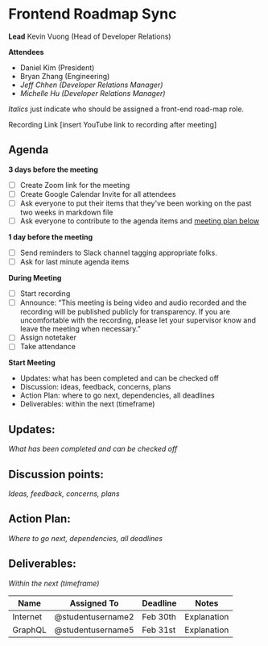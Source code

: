 # Frontend Roadmap Sync

**Lead**
Kevin Vuong (Head of Developer Relations)

**Attendees**

* Daniel Kim (President) 
* Bryan Zhang (Engineering)
* *Jeff Chhen (Developer Relations Manager)*
* *Michelle Hu (Developer Relations Manager)*

*Italics* just indicate who should be assigned a front-end road-map role. 

Recording Link
[insert YouTube link to recording after meeting]

## Agenda

**3 days before the meeting**

- [ ] Create Zoom link for the meeting
- [ ] Create Google Calendar Invite for all attendees
- [ ] Ask everyone to put their items that they've been working on the past two weeks in markdown file
- [ ] Ask everyone to contribute to the agenda items and [meeting plan below](https://github.com/shreyagupta98/people/blob/master/meeting_template.md#updates)

**1 day before the meeting**

- [ ] Send reminders to Slack channel tagging appropriate folks. 
- [ ] Ask for last minute agenda items

**During Meeting**

- [ ] Start recording
- [ ] Announce:
  “This meeting is being video and audio recorded and the recording will be published publicly for transparency. If you are uncomfortable with the recording, please let your supervisor know and leave the meeting when necessary.”
- [ ] Assign notetaker
- [ ] Take attendance

**Start Meeting**

* Updates: what has been completed and can be checked off
* Discussion: ideas, feedback, concerns, plans
* Action Plan: where to go next, dependencies, all deadlines
* Deliverables: within the next (timeframe)

## Updates:

*What has been completed and can be checked off*

## Discussion points:

*Ideas, feedback, concerns, plans*

## Action Plan:

*Where to go next, dependencies, all deadlines*

## Deliverables:

*Within the next (timeframe)*

| Name     | Assigned To       | Deadline | Notes       |
| -------- | ----------------- | -------- | ----------- |
| Internet | @studentusername2 | Feb 30th | Explanation |
| GraphQL  | @studentusername5 | Feb 31st | Explanation |